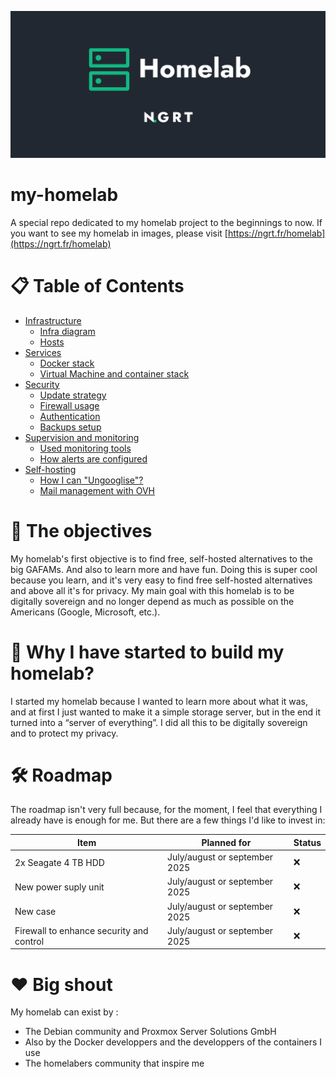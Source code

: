 ![banner](https://github.com/ngrt-sh/my-homelab/blob/main/homelab.png?raw=true)

# my-homelab
A special repo dedicated to my homelab project to the beginnings to now.
If you want to see my homelab in images, please visit [https://ngrt.fr/homelab](https://ngrt.fr/homelab)

# 📋 Table of Contents

- [Infrastructure](https://github.com/ngrt-sh/my-homelab/blob/main/infrastructure/readme.md#infrastrucure)
  - [Infra diagram](https://github.com/ngrt-sh/my-homelab/tree/main/infrastructure#diagram-of-my-complete-local-network)
  - [Hosts](https://github.com/ngrt-sh/my-homelab/tree/main/infrastructure#hosts)
- [Services](https://github.com/ngrt-sh/my-homelab/blob/main/services/readme.md#service)
  - [Docker stack](https://github.com/ngrt-sh/my-homelab/blob/main/services/readme.md#docker-stack)
  - [Virtual Machine and container stack](https://github.com/ngrt-sh/my-homelab/blob/main/services/readme.md#virtual-machine-stack)
- [Security](https://github.com/ngrt-sh/my-homelab/blob/main/security/readme.md#security)
  - [Update strategy](https://github.com/ngrt-sh/my-homelab/blob/main/security/readme.md#update-strategy)
  - [Firewall usage](https://github.com/ngrt-sh/my-homelab/blob/main/security/readme.md#firewall-usage)
  - [Authentication](https://github.com/ngrt-sh/my-homelab/blob/main/security/readme.md#authentication)
  - [Backups setup](https://github.com/ngrt-sh/my-homelab/blob/main/security/readme.md#backup-setup)
- [Supervision and monitoring](https://github.com/ngrt-sh/my-homelab/blob/main/monitoring/readme.md#monitoring-and-managed-alerts)
  - [Used monitoring tools](https://github.com/ngrt-sh/my-homelab/blob/main/monitoring/readme.md#used-monitoring-tools)
  - [How alerts are configured](https://github.com/ngrt-sh/my-homelab/blob/main/monitoring/readme.md#how-alerts-are-configured)
- [Self-hosting](https://github.com/ngrt-sh/my-homelab/new/main#self-hosting)
  - [How I can "Ungooglise"?](https://github.com/ngrt-sh/my-homelab/new/main#how-i-can-ungooglise)
  - [Mail management with OVH](https://github.com/ngrt-sh/my-homelab/new/main#mail-management-with-ovh)

# 🚀 The objectives
My homelab's first objective is to find free, self-hosted alternatives to the big GAFAMs. And also to learn more and have fun. Doing this is super cool because you learn, and it's very easy to find free self-hosted alternatives and above all it's for privacy. My main goal with this homelab is to be digitally sovereign and no longer depend as much as possible on the Americans (Google, Microsoft, etc.).

# 🔌  Why I have started to build my homelab?
I started my homelab because I wanted to learn more about what it was, and at first I just wanted to make it a simple storage server, but in the end it turned into a “server of everything”. I did all this to be digitally sovereign and to protect my privacy.

# 🛠️ Roadmap
The roadmap isn't very full because, for the moment, I feel that everything I already have is enough for me. But there are a few things I'd like to invest in:

| Item                                     | Planned for                   | Status |
|------------------------------------------|-------------------------------|--------|
| 2x Seagate 4 TB HDD                      | July/august or september 2025 | ❌     |
| New power suply unit                     | July/august or september 2025 | ❌     |
| New case                                 | July/august or september 2025 | ❌     |
| Firewall to enhance security and control | July/august or september 2025 | ❌     |

# ❤️ Big shout

My homelab can exist by :
 - The Debian community and Proxmox Server Solutions GmbH
 - Also by the Docker developpers and the developpers of the containers I use
 - The homelabers community that inspire me
